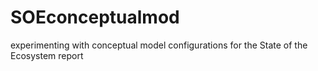 # SOEconceptualmod
experimenting with conceptual model configurations for the State of the Ecosystem report
